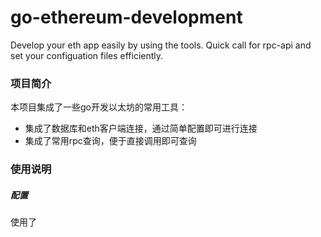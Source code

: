 # go-ethereum-development
Develop your eth app easily by using the tools. Quick call for rpc-api and set your configuation files efficiently.

### 项目简介
本项目集成了一些go开发以太坊的常用工具：
* 集成了数据库和eth客户端连接，通过简单配置即可进行连接
* 集成了常用rpc查询，便于直接调用即可查询

### 使用说明
##### 配置
使用了